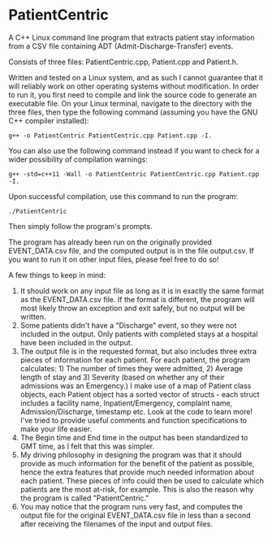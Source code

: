 # PatientCentric
A C++ Linux command line program that extracts patient stay information from a CSV file containing ADT (Admit-Discharge-Transfer) events.

Consists of three files: 
PatientCentric.cpp,
Patient.cpp and
Patient.h. 

Written and tested on a Linux system, and as such I cannot guarantee that it will reliably work on other operating systems without modification. 
In order to run it, you first need to compile and link the source code to generate an executable file. 
On your Linux terminal, navigate to the directory with the three files, 
then type the following command (assuming you have the GNU C++ compiler installed):

`g++ -o PatientCentric PatientCentric.cpp Patient.cpp -I.`

You can also use the following command instead if you want to check for a wider possibility of compilation warnings: 

`g++ -std=c++11 -Wall -o PatientCentric PatientCentric.cpp Patient.cpp -I.`

Upon successful compilation, use this command to run the program: 

`./PatientCentric`

Then simply follow the program's prompts. 

The program has already been run on the originally provided EVENT_DATA.csv file, 
and the computed output is in the file output.csv. 
If you want to run it on other input files, please feel free to do so! 

A few things to keep in mind: 
1) It should work on any input file as long as it is in exactly the same format as the EVENT_DATA.csv file. 
If the format is different, the program will most likely throw an exception and exit safely, but no output will be written.
2) Some patients didn't have a "Discharge" event, so they were not included in the output. 
Only patients with completed stays at a hospital have been included in the output. 
3) The output file is in the requested format, but also includes three extra pieces of information for each patient. 
For each patient, the program calculates: 1) The number of times they were admitted, 2) Average length of stay and 3) Severity (based on whether any of their admissions was an Emergency.)
I make use of a map of Patient class objects, each Patient object has a sorted vector of structs - each struct includes a facility name, Inpatient/Emergency, complaint name, Admission/Discharge, timestamp etc. Look at the code to learn more! I've tried to provide useful comments and function specifications to make your life easier. 
4) The Begin time and End time in the output has been standardized to GMT time, as I felt that this was simpler. 
5) My driving philosophy in designing the program was that it should provide as much information for the benefit of the patient as possible, hence the extra features that provide much needed information about each patient. These pieces of info could then be used to calculate which patients are the most at-risk, for example. This is also the reason why the program is called "PatientCentric."
6) You may notice that the program runs very fast, and computes the output file for the original EVENT_DATA.csv file in less than a second after receiving the filenames of the input and output files.  
